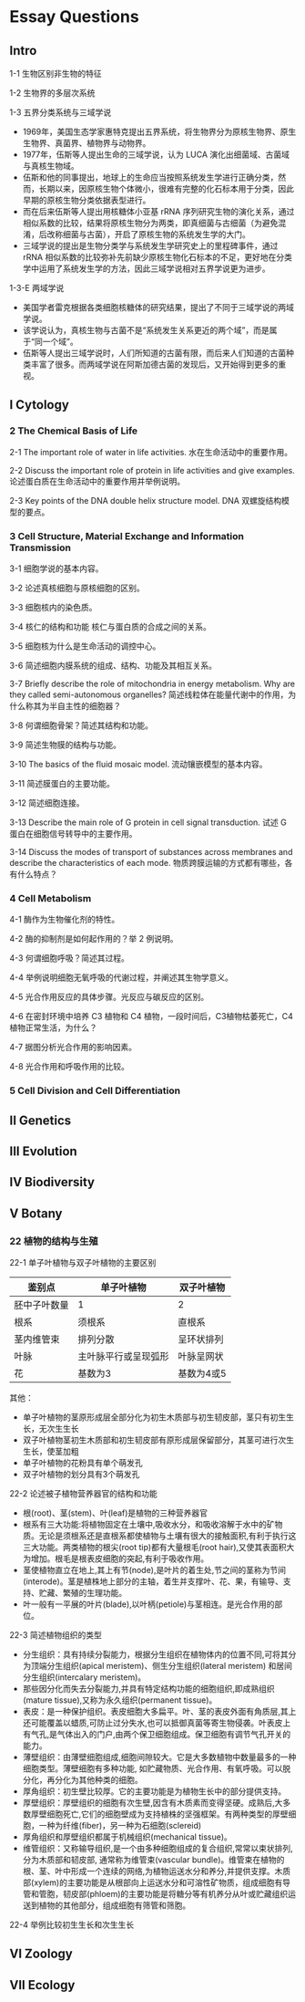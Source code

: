 # Essay Questions

## Intro

1-1 生物区别非生物的特征

1-2 生物界的多层次系统

1-3 五界分类系统与三域学说
- 1969年，美国生态学家惠特克提出五界系统，将生物界分为原核生物界、原生生物界、真菌界、植物界与动物界。
- 1977年，伍斯等人提出生命的三域学说，认为 LUCA 演化出细菌域、古菌域与真核生物域。
- 伍斯和他的同事提出，地球上的生命应当按照系统发生学进行正确分类，然而，长期以来，因原核生物个体微小，很难有完整的化石标本用于分类，因此早期的原核生物分类依据表型进行。
- 而在后来伍斯等人提出用核糖体小亚基 rRNA 序列研究生物的演化关系，通过相似系数的比较，结果将原核生物分为两类，即真细菌与古细菌（为避免混淆，后改称细菌与古菌），开启了原核生物的系统发生学的大门。
- 三域学说的提出是生物分类学与系统发生学研究史上的里程碑事件，通过 rRNA 相似系数的比较弥补先前缺少原核生物化石标本的不足，更好地在分类学中运用了系统发生学的方法，因此三域学说相对五界学说更为进步。

1-3-E 两域学说
- 美国学者雷克根据各类细胞核糖体的研究结果，提出了不同于三域学说的两域学说。
- 该学说认为，真核生物与古菌不是“系统发生关系更近的两个域”，而是属于“同一个域”。
- 伍斯等人提出三域学说时，人们所知道的古菌有限，而后来人们知道的古菌种类丰富了很多。而两域学说在阿斯加德古菌的发现后，又开始得到更多的重视。
 
## I Cytology

### 2 The Chemical Basis of Life

2-1 The important role of water in life activities. 水在生命活动中的重要作用。

2-2 Discuss the important role of protein in life activities and give examples. 论述蛋白质在生命活动中的重要作用并举例说明。

2-3 Key points of the DNA double helix structure model.  DNA 双螺旋结构模型的要点。

### 3 Cell Structure, Material Exchange and Information Transmission

3-1 细胞学说的基本内容。

3-2 论述真核细胞与原核细胞的区别。

3-3 细胞核内的染色质。

3-4 核仁的结构和功能 核仁与蛋白质的合成之间的关系。

3-5 细胞核为什么是生命活动的调控中心。

3-6 简述细胞内膜系统的组成、结构、功能及其相互关系。

3-7 Briefly describe the role of mitochondria in energy metabolism. Why are they called semi-autonomous organelles? 简述线粒体在能量代谢中的作用，为什么称其为半自主性的细胞器？

3-8 何谓细胞骨架？简述其结构和功能。

3-9 简述生物膜的结构与功能。

3-10 The basics of the fluid mosaic model. 流动镶嵌模型的基本内容。

3-11 简述膜蛋白的主要功能。

3-12 简述细胞连接。

3-13 Describe the main role of G protein in cell signal transduction. 试述 G 蛋白在细胞信号转导中的主要作用。

3-14 Discuss the modes of transport of substances across membranes and describe the characteristics of each mode. 物质跨膜运输的方式都有哪些，各有什么特点？

### 4 Cell Metabolism

4-1 酶作为生物催化剂的特性。

4-2 酶的抑制剂是如何起作用的？举 2 例说明。

4-3 何谓细胞呼吸？简述其过程。

4-4 举例说明细胞无氧呼吸的代谢过程，并阐述其生物学意义。

4-5 光合作用反应的具体步骤。光反应与碳反应的区别。

4-6 在密封环境中培养 C3 植物和 C4 植物，一段时间后，C3植物枯萎死亡，C4植物正常生活，为什么？

4-7 据图分析光合作用的影响因素。

4-8 光合作用和呼吸作用的比较。

### 5 Cell Division and Cell Differentiation

## II Genetics

## III Evolution

## IV Biodiversity

## V Botany

### 22 植物的结构与生殖

22-1 单子叶植物与双子叶植物的主要区别

|鉴别点 | 单子叶植物 | 双子叶植物 |
| -------------- | ---------- | --------- |
| 胚中子叶数量 | 1 | 2 |
| 根系 | 须根系 | 直根系 |
| 茎内维管束 | 排列分散 | 呈环状排列 |
| 叶脉 | 主叶脉平行或呈现弧形 | 叶脉呈网状 |
| 花 | 基数为3 | 基数为4或5 |

其他：
- 单子叶植物的茎原形成层全部分化为初生木质部与初生韧皮部，茎只有初生生长，无次生生长
- 双子叶植物茎初生木质部和初生韧皮部有原形成层保留部分，其茎可进行次生生长，使茎加粗
- 单子叶植物的花粉具有单个萌发孔
- 双子叶植物的划分具有3个萌发孔

22-2 论述被子植物营养器官的结构和功能
- 根(root)、茎(stem)、叶(leaf)是植物的三种营养器官
- 根系有三大功能:将植物固定在土壤中,吸收水分，和吸收溶解于水中的矿物质。无论是须根系还是直根系都使植物与土壤有很大的接触面积,有利于执行这三大功能。两类植物的根尖(root tip)都有大量根毛(root hair),又使其表面积大为增加。根毛是根表皮细胞的突起,有利于吸收作用。
- 茎使植物直立在地上,其上有节(node),是叶片的着生处,节之间的茎称为节间(interode)。茎是植株地上部分的主轴，着生并支撑叶、花、果，有输导、支持、贮藏、繁殖的生理功能。
- 叶一般有一平展的叶片(blade),以叶柄(petiole)与茎相连。是光合作用的部位。

22-3 简述植物组织的类型
- 分生组织：具有持续分裂能力，根据分生组织在植物体内的位置不同,可将其分为顶端分生组织(apical meristem)、侧生分生组织(lateral meristem) 和居间分生组织(intercalary meristem)。
- 那些因分化而失去分裂能力,并具有特定结构功能的细胞组织,即成熟组织(mature tissue),又称为永久组织(permanent tissue)。
- 表皮：是一种保护组织。表皮细胞大多扁平。叶、茎的表皮外面有角质层,其上还可能覆盖以蜡质,可防止过分失水,也可以抵御真菌等寄生物侵袭。叶表皮上有气孔,是气体出入的门户,由两个保卫细胞组成。保卫细胞有调节气孔开关的能力。
- 薄壁组织：由薄壁细胞组成,细胞间隙较大。它是大多数植物中数量最多的一种细胞类型。薄壁细胞有多种功能, 如贮藏物质、光合作用、有氧呼吸。可以脱分化，再分化为其他种类的细胞。
- 厚角组织：初生壁比较厚。它的主要功能是为植物生长中的部分提供支持。
- 厚壁组织：厚壁组织的细胞有次生壁,因含有木质素而变得坚硬。成熟后,大多数厚壁细胞死亡,它们的细胞壁成为支持植株的坚强框架。有两种类型的厚壁细胞，一种为纤维(fiber)，另一种为石细胞(sclereid)
- 厚角组织和厚壁组织都属于机械组织(mechanical tissue)。
- 维管组织：又称输导组织,是一个由多种细胞组成的复合组织,常常以束状排列,分为木质部和韧皮部, 通常称为维管束(vascular bundle)。维管束在植物的根、茎、叶中形成一个连续的网络,为植物运送水分和养分,并提供支撑。木质部(xylem)的主要功能是从根部向上运送水分和可溶性矿物质，组成细胞有导管和管胞，韧皮部(phloem)的主要功能是将糖分等有机养分从叶或贮藏组织运送到植物的其他部分，组成细胞有筛管和筛胞。

22-4 举例比较初生生长和次生生长

## VI Zoology

## VII Ecology
